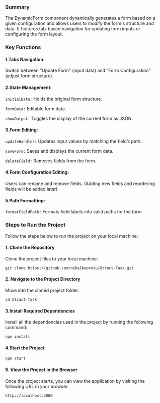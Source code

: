 ### Summary

The DynamicForm component dynamically generates a form based on a given configuration and allows users to modify the form's structure and data. It features tab-based navigation for updating form inputs or configuring the form layout.

### Key Functions

####  1.Tabs Navigation:

Switch between "Update Form" (input data) and "Form Configuration" (adjust form structure).

####  2.State Management:

`initialData:` Holds the original form structure.

`formData:` Editable form data.

`showOutput:` Toggles the display of the current form as JSON.

####  3.Form Editing:

`updateHandler:` Updates input values by matching the field’s path.

`saveForm:` Saves and displays the current form data.

`deleteField:` Removes fields from the form.

####  4.Form Configuration Editing:

Users can rename and remove fields. (Adding new fields and reordering fields will be added later)

####  5.Path Formatting:

`formatFieldPath:` Formats field labels into valid paths for the form.


### Steps to Run the Project

Follow the steps below to run the project on your local machine:

#### 1. Clone the Repository

Clone the project files to your local machine:

`git clone https://github.com/nihalkoprulu/Xtract-Task.git`

#### 2. Navigate to the Project Directory

Move into the cloned project folder:

`cd Xtract-Task`

#### 3.Install Required Dependencies

Install all the dependencies used in the project by running the following command:

`npm install`

#### 4.Start the Project

`npm start`

#### 5. View the Project in the Browser

Once the project starts, you can view the application by visiting the following URL in your browser:

`http://localhost:3000`
